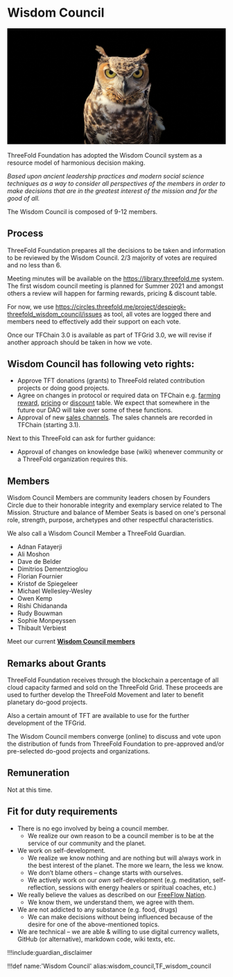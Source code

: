 # Wisdom Council

![](img/wisdom_council.jpg)

ThreeFold Foundation has adopted the Wisdom Council system as a resource model of harmonious decision making.

*Based upon ancient leadership practices and modern social science techniques as a way to consider all perspectives of the members in order to make decisions that are in the greatest interest of the mission and for the good of all.*

The Wisdom Council is composed of 9-12 members.

## Process

ThreeFold Foundation prepares all the decisions to be taken and information to be reviewed by the Wisdom Council.
2/3 majority of votes are required and no less than 6.

Meeting minutes will be available on the https://library.threefold.me system. The first wisdom council meeting is planned for Summer 2021 and amongst others a review will happen for farming rewards, pricing & discount table.

For now, we use https://circles.threefold.me/project/despiegk-threefold_wisdom_council/issues as tool, all votes are logged there and members need to effectively add their support on each vote.

Once our TFChain 3.0 is available as part of TFGrid 3.0, we will revise if another approach should be taken in how we vote.

## Wisdom Council has following veto rights:

- Approve TFT donations (grants) to ThreeFold related contribution projects or doing good projects.
- Agree on changes in protocol or required data on TFChain e.g. [farming reward](farming_reward), [pricing](pricing) or [discount](staking_discount_levels) table. We expect that somewhere in the future our DAO will take over some of these functions.
- Approval of new [sales channels](threefold_sales_channel). The sales channels are recorded in TFChain (starting 3.1).

Next to this ThreeFold can ask for further guidance:

- Approval of changes on knowledge base (wiki) whenever community or a ThreeFold organization requires this.


## Members

Wisdom Council Members are community leaders chosen by Founders Circle due to their honorable integrity and exemplary service related to The Mission. Structure and balance of Member Seats is based on one's personal role, strength, purpose, archetypes and other respectful characteristics.

We also call a Wisdom Council Member a ThreeFold Guardian.

- Adnan Fatayerji
- Ali Moshon
- Dave de Belder
- Dimitrios Dementzioglou
- Florian Fournier
- Kristof de Spiegeleer
- Michael Wellesley-Wesley
- Owen Kemp
- Rishi Chidananda
- Rudy Bouwman
- Sophie Monpeyssen
- Thibault Verbiest

Meet our current [**Wisdom Council members**](https://threefold.io/aci/wisdomcouncil)

## Remarks about Grants

ThreeFold Foundation receives through the blockchain a percentage of all cloud capacity farmed and sold on the ThreeFold Grid. These proceeds are used to further develop the ThreeFold Movement and later to benefit planetary do-good projects.

Also a certain amount of TFT are available to use for the further development of the TFGrid.

The Wisdom Council members converge (online) to discuss and vote upon the distribution of funds from ThreeFold Foundation to pre-approved and/or pre-selected do-good projects and organizations.


## Remuneration

Not at this time.

## Fit for duty requirements

- There is no ego involved by being a council member.
  - We realize our own reason to be a council member is to be at the service of our community and the planet.
- We work on self-development.
  - We realize we know nothing and are nothing but will always work in the best interest of the planet. The more we learn, the less we know.
  - We don’t blame others – change starts with ourselves.
  - We actively work on our *own* self-development (e.g. meditation, self-reflection, sessions with energy healers or spiritual coaches, etc.)
- We really believe the values as described on our [FreeFlow Nation](https://freeflownation.org/manifesto.html).
  - We know them, we understand them, we agree with them.
- We are not addicted to any substance (e.g. food, drugs)
  - We can make decisions without being influenced because of the desire for one of the above-mentioned topics.
- We are technical – we are able & willing to use digital currency wallets, GitHub (or alternative), markdown code, wiki texts, etc.


!!!include:guardian_disclaimer

!!!def name:'Wisdom Council' alias:wisdom_council,TF_wisdom_council
